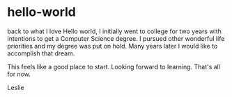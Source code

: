 # hello-world
back to what I love
Hello world,
I initially went to college for two years with intentions to get a Computer Science degree.  I pursued other wonderful life priorities and my degree was put on hold.  Many years later I would like to accomplish that dream.

This feels like a good place to start.  Looking forward to learning.
That's all for now.

Leslie
